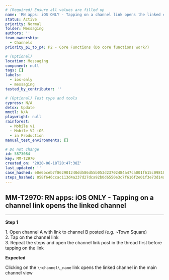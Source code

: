 ```yaml
---
# (Required) Ensure all values are filled up
name: 'RN apps: iOS ONLY - Tapping on a channel link opens the linked channel'
status: Active
priority: Normal
folder: Messaging
authors: ''
team_ownership:
  - Channels
priority_p1_to_p4: P2 - Core Functions (Do core functions work?)

# (Optional)
location: Messaging
component: null
tags: []
labels:
  - ios-only
  - messaging
tested_by_contributor: ''

# (Optional) Test type and tools
cypress: N/A
detox: Update
mmctl: N/A
playwright: null
rainforest:
  - Mobile v1
  - Mobile V2 iOS
  - in Production
manual_test_environments: []

# Do not change
id: 5873084
key: MM-T2970
created_on: '2020-06-18T20:47:38Z'
last_updated: ''
case_hashed: e0e6bceb7f862901240dd586d55b053d23702484a47ca001f615c09810bcd047ef4b85331e7b6bba12506af08a2b9647
steps_hashed: 058f646ccac113d4a237d27dca92b0d6550e3c7f616f2e01f3e73d14a5bc24babff181ee330654cc604fb23b637cf87c
---
```


<!-- (Auto-generated) Based on frontmatter's "key" and "name" -->

## MM-T2970: RN apps: iOS ONLY - Tapping on a channel link opens the linked channel

---

**Step 1**

1\. Open channel A with link to channel B posted (e.g. \~Town Square)\
2\. Tap on the channel link\
3\. Repeat the steps and open the channel link post in the thread first before tapping on the link

**Expected**

Clicking on the `\~channel\_name` link opens the linked channel in the main channel view
